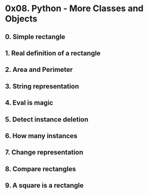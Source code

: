 # 0x08. Python - More Classes and Objects
## 0. Simple rectangle
## 1. Real definition of a rectangle
## 2. Area and Perimeter
## 3. String representation
## 4. Eval is magic
## 5. Detect instance deletion
## 6. How many instances
## 7. Change representation
## 8. Compare rectangles
## 9. A square is a rectangle